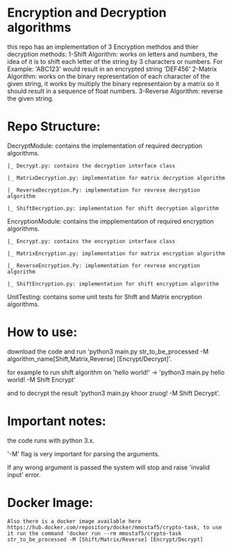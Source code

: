 # Encryption and Decryption algorithms
this repo has an implementation of 3 Encryption methdos and thier decryption methods:
  1-Shift Algorithm:
    works on letters and numbers, the idea of it is to shift each letter of the string by 3 characters or numbers.
    For Example: 'ABC123' would result in an encrypted string 'DEF456'
  2-Matrix Algorithm:
    works on the binary representation of each character of the given string, it works by multiply the binary representaion by a matrix so it should result in a sequence of float numbers.
  3-Reverse Algorithm:
	reverse the given string.
# Repo Structure:
DecryptModule: contains the implementation of required decryption algorithms.

	|_ Decrypt.py: contains the decryption interface class

	|_ MatrixDecryption.py: implementation for matrix decryption algorithm

	|_ ReverseDecryption.Py: implementation for revrese decryption algorithm

	|_ ShiftDecryption.py: implementation for shift decryption algorithm

EncryptionModule: contains the impplementation of required encryption algorithms.

	|_ Encrypt.py: contains the encryption interface class
	
	|_ MatrixEncryption.py: implementation for matrix encryption algorithm
	
	|_ ReverseEncryption.Py: implementation for revrese encryption algorithm
	
	|_ ShiftEncryption.py: implementation for shift encryption algorithm

UnitTesting: contains some unit tests for Shift and Matrix encryption algorithms.

# How to use:
download the code and run 'python3 main.py str_to_be_processed -M algorithm_name[Shift,Matrix,Reverse] [Encrypt/Decrypt]'.

for example to run shift algorithm on 'hello world!' -> 'python3 main.py hello world! -M Shift Encrypt'

and to decrypt the result 'python3 main.py khoor zruog! -M Shift Decrypt'.

# Important notes:
  the code runs with python 3.x.
  
  '-M' flag is very important for parsing the arguments.
  
  If any wrong argument is passed the system will stop and raise 'invalid input' error.
  
# Docker Image:
	Also there is a docker image available here https://hub.docker.com/repository/docker/mmostaf5/crypto-task, to use it run the command 'docker run --rm mmostaf5/crypto-task str_to_be_processed -M [Shift/Matrix/Reverse] [Encrypt/Decrypt]

